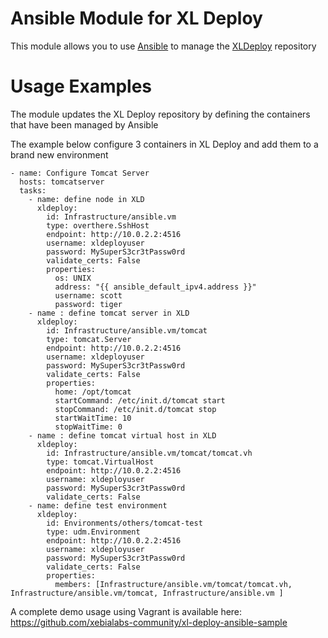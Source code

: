 Ansible Module for XL Deploy
================

This module allows you to use [Ansible](http://www.ansibleworks.com/) to manage the  [XLDeploy](http://www.xebialabs.com) repository

Usage Examples
==============
The module updates the XL Deploy repository by defining the containers
that have been managed by Ansible

The example below configure 3 containers in XL Deploy and add them to a
brand new environment

```
- name: Configure Tomcat Server
  hosts: tomcatserver  
  tasks:
    - name: define node in XLD
      xldeploy:
        id: Infrastructure/ansible.vm
        type: overthere.SshHost
        endpoint: http://10.0.2.2:4516
        username: xldeployuser
        password: MySuperS3cr3tPassw0rd
        validate_certs: False
        properties:
          os: UNIX
          address: "{{ ansible_default_ipv4.address }}"
          username: scott
          password: tiger
    - name : define tomcat server in XLD
      xldeploy:
        id: Infrastructure/ansible.vm/tomcat
        type: tomcat.Server
        endpoint: http://10.0.2.2:4516
        username: xldeployuser
        password: MySuperS3cr3tPassw0rd
        validate_certs: False
        properties:
          home: /opt/tomcat
          startCommand: /etc/init.d/tomcat start
          stopCommand: /etc/init.d/tomcat stop
          startWaitTime: 10
          stopWaitTime: 0
    - name : define tomcat virtual host in XLD
      xldeploy:
        id: Infrastructure/ansible.vm/tomcat/tomcat.vh
        type: tomcat.VirtualHost
        endpoint: http://10.0.2.2:4516
        username: xldeployuser
        password: MySuperS3cr3tPassw0rd
        validate_certs: False
    - name: define test environment
      xldeploy:
        id: Environments/others/tomcat-test
        type: udm.Environment
        endpoint: http://10.0.2.2:4516
        username: xldeployuser
        password: MySuperS3cr3tPassw0rd
        validate_certs: False
        properties:
          members: [Infrastructure/ansible.vm/tomcat/tomcat.vh, Infrastructure/ansible.vm/tomcat, Infrastructure/ansible.vm ]

```
A complete demo usage using Vagrant is available here: https://github.com/xebialabs-community/xl-deploy-ansible-sample
